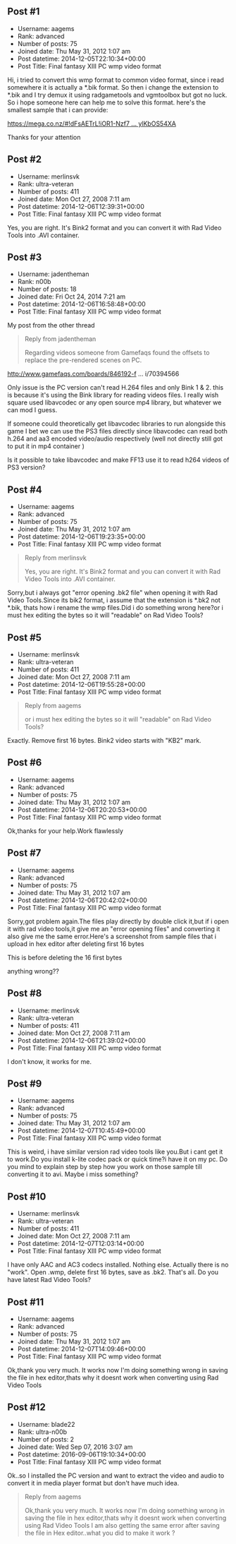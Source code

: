 ## Post #1
- Username: aagems
- Rank: advanced
- Number of posts: 75
- Joined date: Thu May 31, 2012 1:07 am
- Post datetime: 2014-12-05T22:10:34+00:00
- Post Title: Final fantasy XIII PC wmp video format

Hi, i tried to convert this wmp format to common video format, since i read somewhere it is actually a *.bik format. So then i change the extension to *.bik and I try demux it using radgametools and vgmtoolbox but got no luck. So i hope someone here can help me to  solve this format. here's the smallest sample that i can provide:

[https://mega.co.nz/#!dFsAETrL!iOR1-Nzf7 ... ylKbOS54XA](https://mega.co.nz/#!dFsAETrL!iOR1-Nzf7LybvGVz2bx79b8cHxhZ4qp30ylKbOS54XA)

Thanks for your attention
## Post #2
- Username: merlinsvk
- Rank: ultra-veteran
- Number of posts: 411
- Joined date: Mon Oct 27, 2008 7:11 am
- Post datetime: 2014-12-06T12:39:31+00:00
- Post Title: Final fantasy XIII PC wmp video format

Yes, you are right. It's Bink2 format and you can convert it with Rad Video Tools into .AVI container.
## Post #3
- Username: jadentheman
- Rank: n00b
- Number of posts: 18
- Joined date: Fri Oct 24, 2014 7:21 am
- Post datetime: 2014-12-06T16:58:48+00:00
- Post Title: Final fantasy XIII PC wmp video format

My post from the other thread

> Reply from jadentheman
>
> Regarding videos someone from Gamefaqs found the offsets to replace the pre-rendered scenes on PC.


http://www.gamefaqs.com/boards/846192-f ... i/70394566

Only issue is the PC version can't read H.264 files and only Bink 1 & 2. this is because it's using the Bink library for reading videos files. I really wish square used libavcodec or any open source mp4 library, but whatever we can mod I guess.

If someone could theoretically get libavcodec libraries to run alongside this game I bet we can use the PS3 files directly since libavcodec can read both h.264 and aa3 encoded video/audio respectively (well not directly still got to put it in mp4 container )

Is it possible to take libavcodec and make FF13 use it to read h264 videos of PS3 version?
## Post #4
- Username: aagems
- Rank: advanced
- Number of posts: 75
- Joined date: Thu May 31, 2012 1:07 am
- Post datetime: 2014-12-06T19:23:35+00:00
- Post Title: Final fantasy XIII PC wmp video format

> Reply from merlinsvk
>
> Yes, you are right. It's Bink2 format and you can convert it with Rad Video Tools into .AVI container.

Sorry,but i always got "error opening .bk2 file" when opening it with Rad Video Tools.Since its bik2 format, i assume that the extension is *.bk2 not *.bik, thats how i rename the wmp files.Did i do something wrong here?or i must hex editing the bytes so it will "readable" on Rad Video Tools?
## Post #5
- Username: merlinsvk
- Rank: ultra-veteran
- Number of posts: 411
- Joined date: Mon Oct 27, 2008 7:11 am
- Post datetime: 2014-12-06T19:55:28+00:00
- Post Title: Final fantasy XIII PC wmp video format

> Reply from aagems
>
> or i must hex editing the bytes so it will "readable" on Rad Video Tools?

Exactly. Remove first 16 bytes. Bink2 video starts with "KB2" mark.
## Post #6
- Username: aagems
- Rank: advanced
- Number of posts: 75
- Joined date: Thu May 31, 2012 1:07 am
- Post datetime: 2014-12-06T20:20:53+00:00
- Post Title: Final fantasy XIII PC wmp video format

Ok,thanks for your help.Work flawlessly
## Post #7
- Username: aagems
- Rank: advanced
- Number of posts: 75
- Joined date: Thu May 31, 2012 1:07 am
- Post datetime: 2014-12-06T20:42:02+00:00
- Post Title: Final fantasy XIII PC wmp video format

Sorry,got problem again.The files play directly by double click it,but if i open it with rad video tools,it give me an "error opening files" and converting it also give me the same error.Here's a screenshot from sample files that i upload in hex editor after deleting first 16 bytes



This is before deleting the 16 first bytes



anything wrong??
## Post #8
- Username: merlinsvk
- Rank: ultra-veteran
- Number of posts: 411
- Joined date: Mon Oct 27, 2008 7:11 am
- Post datetime: 2014-12-06T21:39:02+00:00
- Post Title: Final fantasy XIII PC wmp video format

I don't know, it works for me.
## Post #9
- Username: aagems
- Rank: advanced
- Number of posts: 75
- Joined date: Thu May 31, 2012 1:07 am
- Post datetime: 2014-12-07T10:45:49+00:00
- Post Title: Final fantasy XIII PC wmp video format

This is weird, i have similar version rad video tools like you.But i cant get it to work.Do you install k-lite codec pack or quick time?i have it on my pc. Do you mind to explain step by step how you work on those sample till converting it to avi. Maybe i miss something?
## Post #10
- Username: merlinsvk
- Rank: ultra-veteran
- Number of posts: 411
- Joined date: Mon Oct 27, 2008 7:11 am
- Post datetime: 2014-12-07T12:03:14+00:00
- Post Title: Final fantasy XIII PC wmp video format

I have only AAC and AC3 codecs installed. Nothing else. Actually there is no "work". Open .wmp, delete first 16 bytes, save as .bk2. That's all.
Do you have latest Rad Video Tools?
## Post #11
- Username: aagems
- Rank: advanced
- Number of posts: 75
- Joined date: Thu May 31, 2012 1:07 am
- Post datetime: 2014-12-07T14:09:46+00:00
- Post Title: Final fantasy XIII PC wmp video format

Ok,thank you very much. It works now   I'm doing something wrong in saving the file in hex editor,thats why it doesnt work when converting using Rad Video Tools
## Post #12
- Username: blade22
- Rank: ultra-n00b
- Number of posts: 2
- Joined date: Wed Sep 07, 2016 3:07 am
- Post datetime: 2016-09-06T19:10:34+00:00
- Post Title: Final fantasy XIII PC wmp video format

Ok..so I installed the PC version and want to extract the video and audio to convert it in media player format but don't have much idea.

> Reply from aagems
>
> Ok,thank you very much. It works now   I'm doing something wrong in saving the file in hex editor,thats why it doesnt work when converting using Rad Video Tools
I am also getting the same error after saving the file in Hex editor..what you did to make it work ?
